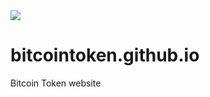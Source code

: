 <img src="https://raw.githubusercontent.com/bitcointokenbtct/Official-Images/master/github-header1.jpg">

# bitcointoken.github.io
Bitcoin Token website
